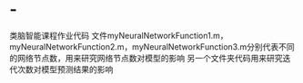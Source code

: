 # -
类脑智能课程作业代码
文件myNeuralNetworkFunction1.m，myNeuralNetworkFunction2.m，myNeuralNetworkFunction3.m分别代表不同的网络节点数，用来研究网络节点数对模型的影响
另一个文件夹代码用来研究迭代次数对模型预测结果的影响
